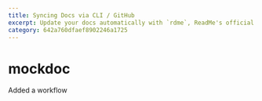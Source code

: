 ```yaml
---
title: Syncing Docs via CLI / GitHub
excerpt: Update your docs automatically with `rdme`, ReadMe's official CLI and GitHub Action!
category: 642a760dfaef8902246a1725
---
```


# mockdoc

Added a workflow
